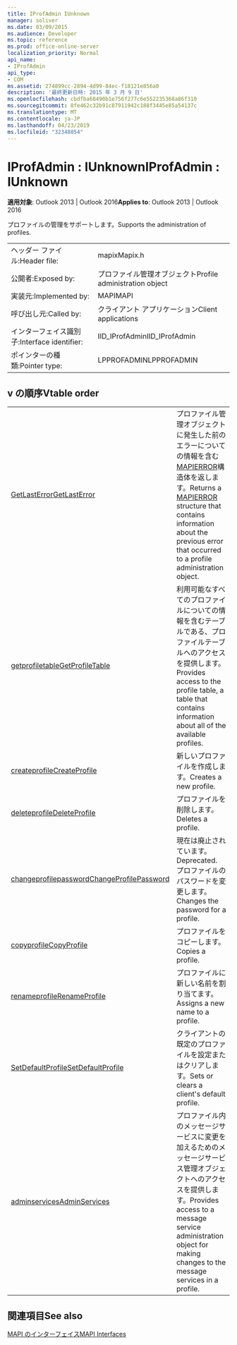 ```yaml
---
title: IProfAdmin IUnknown
manager: soliver
ms.date: 03/09/2015
ms.audience: Developer
ms.topic: reference
ms.prod: office-online-server
localization_priority: Normal
api_name:
- IProfAdmin
api_type:
- COM
ms.assetid: 274899cc-2894-4d99-84ec-f18121e856a0
description: '最終更新日時: 2015 年 3 月 9 日'
ms.openlocfilehash: cbdfba68490b1e756f277c6e552235368a86f310
ms.sourcegitcommit: 8fe462c32b91c87911942c188f3445e85a54137c
ms.translationtype: MT
ms.contentlocale: ja-JP
ms.lasthandoff: 04/23/2019
ms.locfileid: "32348854"
---
```

# <a name="iprofadmin--iunknown"></a><span data-ttu-id="12221-103">IProfAdmin : IUnknown</span><span class="sxs-lookup"><span data-stu-id="12221-103">IProfAdmin : IUnknown</span></span>

  
  
<span data-ttu-id="12221-104">**適用対象**: Outlook 2013 | Outlook 2016</span><span class="sxs-lookup"><span data-stu-id="12221-104">**Applies to**: Outlook 2013 | Outlook 2016</span></span> 
  
<span data-ttu-id="12221-105">プロファイルの管理をサポートします。</span><span class="sxs-lookup"><span data-stu-id="12221-105">Supports the administration of profiles.</span></span> 
  
|||
|:-----|:-----|
|<span data-ttu-id="12221-106">ヘッダー ファイル:</span><span class="sxs-lookup"><span data-stu-id="12221-106">Header file:</span></span>  <br/> |<span data-ttu-id="12221-107">mapix</span><span class="sxs-lookup"><span data-stu-id="12221-107">Mapix.h</span></span>  <br/> |
|<span data-ttu-id="12221-108">公開者:</span><span class="sxs-lookup"><span data-stu-id="12221-108">Exposed by:</span></span>  <br/> |<span data-ttu-id="12221-109">プロファイル管理オブジェクト</span><span class="sxs-lookup"><span data-stu-id="12221-109">Profile administration object</span></span>  <br/> |
|<span data-ttu-id="12221-110">実装元:</span><span class="sxs-lookup"><span data-stu-id="12221-110">Implemented by:</span></span>  <br/> |<span data-ttu-id="12221-111">MAPI</span><span class="sxs-lookup"><span data-stu-id="12221-111">MAPI</span></span>  <br/> |
|<span data-ttu-id="12221-112">呼び出し元:</span><span class="sxs-lookup"><span data-stu-id="12221-112">Called by:</span></span>  <br/> |<span data-ttu-id="12221-113">クライアント アプリケーション</span><span class="sxs-lookup"><span data-stu-id="12221-113">Client applications</span></span>  <br/> |
|<span data-ttu-id="12221-114">インターフェイス識別子:</span><span class="sxs-lookup"><span data-stu-id="12221-114">Interface identifier:</span></span>  <br/> |<span data-ttu-id="12221-115">IID_IProfAdmin</span><span class="sxs-lookup"><span data-stu-id="12221-115">IID_IProfAdmin</span></span>  <br/> |
|<span data-ttu-id="12221-116">ポインターの種類:</span><span class="sxs-lookup"><span data-stu-id="12221-116">Pointer type:</span></span>  <br/> |<span data-ttu-id="12221-117">LPPROFADMIN</span><span class="sxs-lookup"><span data-stu-id="12221-117">LPPROFADMIN</span></span>  <br/> |
   
## <a name="vtable-order"></a><span data-ttu-id="12221-118">v の順序</span><span class="sxs-lookup"><span data-stu-id="12221-118">Vtable order</span></span>

|||
|:-----|:-----|
|[<span data-ttu-id="12221-119">GetLastError</span><span class="sxs-lookup"><span data-stu-id="12221-119">GetLastError</span></span>](iprofadmin-getlasterror.md) <br/> |<span data-ttu-id="12221-120">プロファイル管理オブジェクトに発生した前のエラーについての情報を含む[MAPIERROR](mapierror.md)構造体を返します。</span><span class="sxs-lookup"><span data-stu-id="12221-120">Returns a [MAPIERROR](mapierror.md) structure that contains information about the previous error that occurred to a profile administration object.</span></span>  <br/> |
|[<span data-ttu-id="12221-121">getprofiletable</span><span class="sxs-lookup"><span data-stu-id="12221-121">GetProfileTable</span></span>](iprofadmin-getprofiletable.md) <br/> |<span data-ttu-id="12221-122">利用可能なすべてのプロファイルについての情報を含むテーブルである、プロファイルテーブルへのアクセスを提供します。</span><span class="sxs-lookup"><span data-stu-id="12221-122">Provides access to the profile table, a table that contains information about all of the available profiles.</span></span>  <br/> |
|[<span data-ttu-id="12221-123">createprofile</span><span class="sxs-lookup"><span data-stu-id="12221-123">CreateProfile</span></span>](iprofadmin-createprofile.md) <br/> |<span data-ttu-id="12221-124">新しいプロファイルを作成します。</span><span class="sxs-lookup"><span data-stu-id="12221-124">Creates a new profile.</span></span>  <br/> |
|[<span data-ttu-id="12221-125">deleteprofile</span><span class="sxs-lookup"><span data-stu-id="12221-125">DeleteProfile</span></span>](iprofadmin-deleteprofile.md) <br/> |<span data-ttu-id="12221-126">プロファイルを削除します。</span><span class="sxs-lookup"><span data-stu-id="12221-126">Deletes a profile.</span></span>  <br/> |
|[<span data-ttu-id="12221-127">changeprofilepassword</span><span class="sxs-lookup"><span data-stu-id="12221-127">ChangeProfilePassword</span></span>](iprofadmin-changeprofilepassword.md) <br/> |<span data-ttu-id="12221-128">現在は廃止されています。</span><span class="sxs-lookup"><span data-stu-id="12221-128">Deprecated.</span></span> <span data-ttu-id="12221-129">プロファイルのパスワードを変更します。</span><span class="sxs-lookup"><span data-stu-id="12221-129">Changes the password for a profile.</span></span>  <br/> |
|[<span data-ttu-id="12221-130">copyprofile</span><span class="sxs-lookup"><span data-stu-id="12221-130">CopyProfile</span></span>](iprofadmin-copyprofile.md) <br/> |<span data-ttu-id="12221-131">プロファイルをコピーします。</span><span class="sxs-lookup"><span data-stu-id="12221-131">Copies a profile.</span></span>  <br/> |
|[<span data-ttu-id="12221-132">renameprofile</span><span class="sxs-lookup"><span data-stu-id="12221-132">RenameProfile</span></span>](iprofadmin-renameprofile.md) <br/> |<span data-ttu-id="12221-133">プロファイルに新しい名前を割り当てます。</span><span class="sxs-lookup"><span data-stu-id="12221-133">Assigns a new name to a profile.</span></span>  <br/> |
|[<span data-ttu-id="12221-134">SetDefaultProfile</span><span class="sxs-lookup"><span data-stu-id="12221-134">SetDefaultProfile</span></span>](iprofadmin-setdefaultprofile.md) <br/> |<span data-ttu-id="12221-135">クライアントの既定のプロファイルを設定またはクリアします。</span><span class="sxs-lookup"><span data-stu-id="12221-135">Sets or clears a client's default profile.</span></span>  <br/> |
|[<span data-ttu-id="12221-136">adminservices</span><span class="sxs-lookup"><span data-stu-id="12221-136">AdminServices</span></span>](iprofadmin-adminservices.md) <br/> |<span data-ttu-id="12221-137">プロファイル内のメッセージサービスに変更を加えるためのメッセージサービス管理オブジェクトへのアクセスを提供します。</span><span class="sxs-lookup"><span data-stu-id="12221-137">Provides access to a message service administration object for making changes to the message services in a profile.</span></span>  <br/> |
   
## <a name="see-also"></a><span data-ttu-id="12221-138">関連項目</span><span class="sxs-lookup"><span data-stu-id="12221-138">See also</span></span>



[<span data-ttu-id="12221-139">MAPI のインターフェイス</span><span class="sxs-lookup"><span data-stu-id="12221-139">MAPI Interfaces</span></span>](mapi-interfaces.md)

